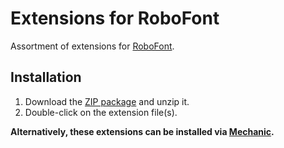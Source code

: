 # Extensions for RoboFont
Assortment of extensions for [RoboFont](http://doc.robofont.com/).

## Installation
1. Download the [ZIP package](https://github.com/adobe-type-tools/robofont-extensions/archive/master.zip) and unzip it.
2. Double-click on the extension file(s).

**Alternatively, these extensions can be installed via [Mechanic](http://www.robofontmechanic.com/).**
